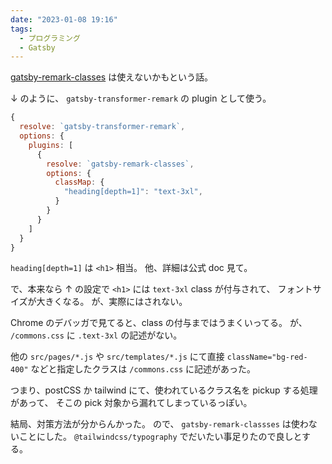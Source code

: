 ```yaml
---
date: "2023-01-08 19:16"
tags:
  - プログラミング
  - Gatsby
---
```


[gatsby-remark-classes](https://www.gatsbyjs.com/plugins/gatsby-remark-classes/)
は使えないかもという話。

<!-- more -->

↓ のように、 `gatsby-transformer-remark` の plugin として使う。

```js
{
  resolve: `gatsby-transformer-remark`,
  options: {
    plugins: [
      {
        resolve: `gatsby-remark-classes`,
        options: {
          classMap: {
            "heading[depth=1]": "text-3xl",
          }
        }
      }
    ]
  }
}
```

`heading[depth=1]` は `<h1>` 相当。
他、詳細は公式 doc 見て。

で、本来なら ↑ の設定で `<h1>` には `text-3xl` class が付与されて、
フォントサイズが大きくなる。
が、実際にはされない。

Chrome のデバッガで見てると、class の付与まではうまくいってる。
が、 `/commons.css` に `.text-3xl` の記述がない。

他の `src/pages/*.js` や `src/templates/*.js` にて直接 `className="bg-red-400"` などと指定したクラスは
`/commons.css` に記述があった。

つまり、postCSS か tailwind にて、使われているクラス名を pickup する処理があって、
そこの pick 対象から漏れてしまっているっぽい。

結局、対策方法が分からんかった。
ので、 `gatsby-remark-classses` は使わないことにした。
`@tailwindcss/typography` でだいたい事足りたので良しとする。
